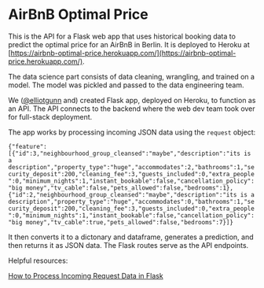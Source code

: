 # AirBnB Optimal Price
This is the API for a Flask web app that uses historical booking data to predict the optimal price for an AirBnB in Berlin. It is deployed to Heroku at [https://airbnb-optimal-price.herokuapp.com/](https://airbnb-optimal-price.herokuapp.com/).

The data science part consists of data cleaning, wrangling, and trained on a model. The model was pickled and passed to the data engineering team. 


We ([@elliotgunn](https://github.com/elliotgunn) and) created Flask app, deployed on Heroku, to function as an API. The API connects to the backend where the web dev team took over for full-stack deployment.

The app works by processing incoming JSON data using the `request` object:

```{"feature":[{"id":3,"neighbourhood_group_cleansed":"maybe","description":"its is a description","property_type":"huge","accommodates":2,"bathrooms":1,"security_deposit":200,"cleaning_fee":3,"guests_included":0,"extra_people":0,"minimum_nights":1,"instant_bookable":false,"cancellation_policy":"big money","tv_cable":false,"pets_allowed":false,"bedrooms":1},{"id":2,"neighbourhood_group_cleansed":"maybe","description":"its is a description","property_type":"huge","accommodates":0,"bathrooms":1,"security_deposit":200,"cleaning_fee":3,"guests_included":0,"extra_people":0,"minimum_nights":1,"instant_bookable":false,"cancellation_policy":"big money","tv_cable":true,"pets_allowed":false,"bedrooms":7}]}```

It then converts it to a dictonary and dataframe, generates a prediction, and then returns it as JSON data. The Flask routes serve as the API endpoints.

Helpful resources:

[How to Process Incoming Request Data in Flask](https://www.youtube.com/watch?v=hAEJajltHxc&amp=&index=129)

